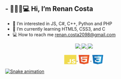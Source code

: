 ## - 👨🏻‍💻💻 Hi, I’m Renan Costa
- 🧠 I’m interested in JS, C#, C++, Python and PHP                                    
- 📕 I’m currently learning HTML5, CSS3, and C
- 💻 How to reach me renan.costa2098@gmail.com
<div align="center">
  <a href="https://github.com/renanzitoo">
  <img height="150em" src="https://github-readme-stats.vercel.app/api?username=renanzitoo&show_icons=true&theme=tokyonight&include_all_commits=true&count_private=true"/>
  <img height="150em" src="https://github-readme-stats.vercel.app/api/top-langs/?username=renanzitoo&layout=compact&langs_count=7&theme=tokyonight"/>
  <img height="200em" src="https://user-images.githubusercontent.com/91814882/138362919-1e742c6e-7bcf-4551-80b9-8b97504ed601.gif"/>
</div>

  <div style="display: inline_block" align="center"><br>
  <img align="center" alt="Renanzitoo-Js" height="30" width="40" src="https://raw.githubusercontent.com/devicons/devicon/master/icons/javascript/javascript-plain.svg">
  <img align="center" alt="Renanzitoo-HTML" height="30" width="40" src="https://raw.githubusercontent.com/devicons/devicon/master/icons/html5/html5-original.svg">
  <img align="center" alt="Renanzitoo-CSS" height="30" width="40" src="https://raw.githubusercontent.com/devicons/devicon/master/icons/css3/css3-original.svg">
</div>
  
![Snake animation](https://github.com/renanzitoo/renanzitoo/blob/output/github-contribution-grid-snake.svg)

